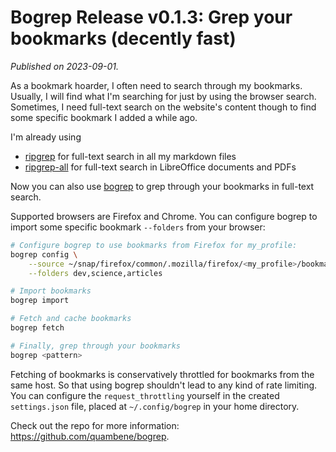# Bogrep Release v0.1.3: Grep your bookmarks (decently fast)

_Published on 2023-09-01._

As a bookmark hoarder, I often need to search through my bookmarks. Usually, I will find what I'm searching for just by using the browser search. Sometimes, I need full-text search on the website's content though to find some specific bookmark I added a while ago.

I'm already using

- [ripgrep](https://crates.io/crates/ripgrep) for full-text search in all my markdown files
- [ripgrep-all](https://crates.io/crates/ripgrep_all) for full-text search in LibreOffice documents and PDFs

Now you can also use [bogrep](https://crates.io/crates/bogrep) to grep through your bookmarks in full-text search.

Supported browsers are Firefox and Chrome. You can configure bogrep to import
some specific bookmark `--folders` from your browser:

```bash
# Configure bogrep to use bookmarks from Firefox for my_profile:
bogrep config \
    --source ~/snap/firefox/common/.mozilla/firefox/<my_profile>/bookmarkbackups \
    --folders dev,science,articles

# Import bookmarks
bogrep import

# Fetch and cache bookmarks
bogrep fetch

# Finally, grep through your bookmarks
bogrep <pattern>
```

Fetching of bookmarks is conservatively throttled for bookmarks from the same
host. So that using bogrep shouldn't lead to any kind of rate limiting. You can
configure the `request_throttling` yourself in the created `settings.json` file,
placed at `~/.config/bogrep` in your home directory.

Check out the repo for more information: <https://github.com/quambene/bogrep>.

